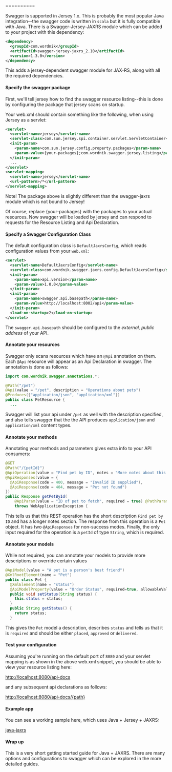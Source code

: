 ==========

Swagger is supported in Jersey 1.x.  This is probably the most popular Java integration--the swagger code is written in `scala` but it is fully compatible with Java.  There is a Swagger-Jersey-JAXRS module which can be added to your project with this dependency:

```xml
<dependency>
  <groupId>com.wordnik</groupId>
  <artifactId>swagger-jersey-jaxrs_2.10</artifactId>
  <version>1.3.0</version>
</dependency>
```

This adds a jersey-dependent swagger module for JAX-RS, along with all the required dependencies.

#### Specify the swagger package

First, we'll tell jersey how to find the swagger resource listing--this is done by configuring the package that jersey scans on startup.

Your web.xml should contain something like the following, when using Jersey as a servlet:

```xml
<servlet>
  <servlet-name>jersey</servlet-name>
  <servlet-class>com.sun.jersey.spi.container.servlet.ServletContainer</servlet-class>
  <init-param>
    <param-name>com.sun.jersey.config.property.packages</param-name>
    <param-value>{your-packages};com.wordnik.swagger.jersey.listing</param-value>
  </init-param>
  ...
</servlet>
<servlet-mapping>
  <servlet-name>jersey</servlet-name>
  <url-pattern>/*</url-pattern>
</servlet-mapping>
```
Note! The package above is slightly different than the swagger-jaxrs module which is not bound to Jersey!

Of course, replace {your-packages} with the packages to your actual resources.  Now swagger will be loaded by jersey and can respond to requests for the Resource Listing and Api Declaration.

#### Specify a Swagger Configuration Class

The default configuration class is `DefaultJaxrsConfig`, which reads configuration values from your `web.xml`:

```xml
<servlet>
  <servlet-name>DefaultJaxrsConfig</servlet-name>
  <servlet-class>com.wordnik.swagger.jaxrs.config.DefaultJaxrsConfig</servlet-class>
  <init-param>
    <param-name>api.version</param-name>
    <param-value>1.0.0</param-value>
  </init-param>
  <init-param>
    <param-name>swagger.api.basepath</param-name>
    <param-value>http://localhost:8002/api</param-value>
  </init-param>
  <load-on-startup>2</load-on-startup>
</servlet>
```

The `swagger.api.basepath` should be configured to the _external, public address_ of your API.

#### Annotate your resources

Swagger only scans resources which have an `@Api` annotation on them.  Each `@Api` resource will appear as an Api Declaration in swagger.  The annotation is done as follows:

```java
import com.wordnik.swagger.annotations.*;

@Path("/pet")
@Api(value = "/pet", description = "Operations about pets")
@Produces({"application/json", "application/xml"})
public class PetResource {
  ...
```

Swagger will list your api under `/pet` as well with the description specified, and also tells swagger that the the API produces `application/json` and `application/xml` content types.

#### Annotate your methods

Annotating your methods and parameters gives extra info to your API consumers:

```java
@GET
@Path("/{petId}")
@ApiOperation(value = "Find pet by ID", notes = "More notes about this method", response = Pet.class)
@ApiResponses(value = {
  @ApiResponse(code = 400, message = "Invalid ID supplied"),
  @ApiResponse(code = 404, message = "Pet not found") 
})
public Response getPetById(
    @ApiParam(value = "ID of pet to fetch", required = true) @PathParam("petId") String petId)
    throws WebApplicationException {
```

This tells us that this REST operation has the short description `Find pet by ID` and has a longer notes section.  The response from this operation is a `Pet` object.  It has two `@ApiResponses` for non-success modes.  Finally, the only input required for the operation is a `petId` of type `String`, which is required.

#### Annotate your models

While not required, you can annotate your models to provide more descriptions or override certain values

```java
@ApiModel(value = "A pet is a person's best friend")
@XmlRootElement(name = "Pet")
public class Pet {
  @XmlElement(name = "status")
  @ApiModelProperty(value = "Order Status", required=true, allowableValues = "placed,approved,delivered")
  public void setStatus(String status) {
    this.status = status;
  }
  public String getStatus() {
    return status;
  }
```

This gives the `Pet` model a description, describes `status` and tells us that it is `required` and should be either `placed`, `approved` or `delivered`.

#### Test your configuration

Assuming you're running on the default port of `8080` and your servlet mapping is as shown in the above web.xml snippet, you should be able to view your resource listing here:

[http://localhost:8080/api-docs](http://localhost:8080/api-docs)

and any subsequent api declarations as follows:

[http://localhost:8080/api-docs/{path}](http://localhost:8080/api-docs/{path})

#### Example app

You can see a working sample here, which uses Java + Jersey + JAXRS:

[java-jaxrs](https://github.com/wordnik/swagger-core/blob/master/samples/java-jaxrs)

#### Wrap up

This is a very short getting started guide for Java + JAXRS.  There are many options and configurations to swagger which can be explored in the more detailed guides.